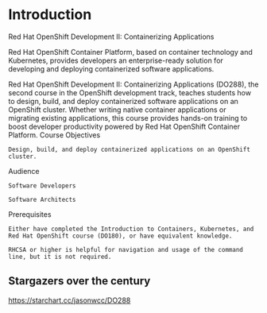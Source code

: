 # Introduction
Red Hat OpenShift Development II: Containerizing Applications

Red Hat OpenShift Container Platform, based on container technology and Kubernetes, provides developers an enterprise-ready solution for developing and deploying containerized software applications.

Red Hat OpenShift Development II: Containerizing Applications (DO288), the second course in the OpenShift development track, teaches students how to design, build, and deploy containerized software applications on an OpenShift cluster. Whether writing native container applications or migrating existing applications, this course provides hands-on training to boost developer productivity powered by Red Hat OpenShift Container Platform.
Course Objectives

    Design, build, and deploy containerized applications on an OpenShift cluster. 

Audience

    Software Developers

    Software Architects 

Prerequisites

    Either have completed the Introduction to Containers, Kubernetes, and Red Hat OpenShift course (DO180), or have equivalent knowledge.

    RHCSA or higher is helpful for navigation and usage of the command line, but it is not required. 

## Stargazers over the century
https://starchart.cc/jasonwcc/DO288
